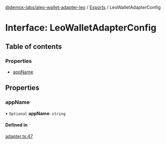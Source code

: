 [@demox-labs/aleo-wallet-adapter-leo](../README.md) / [Exports](../modules.md) / LeoWalletAdapterConfig

# Interface: LeoWalletAdapterConfig

## Table of contents

### Properties

- [appName](LeoWalletAdapterConfig.md#appname)

## Properties

### appName

• `Optional` **appName**: `string`

#### Defined in

[adapter.ts:47](https://github.com/demox-labs/leo-wallet-adapter/blob/a4e012e/packages/wallets/leo/adapter.ts#L47)
